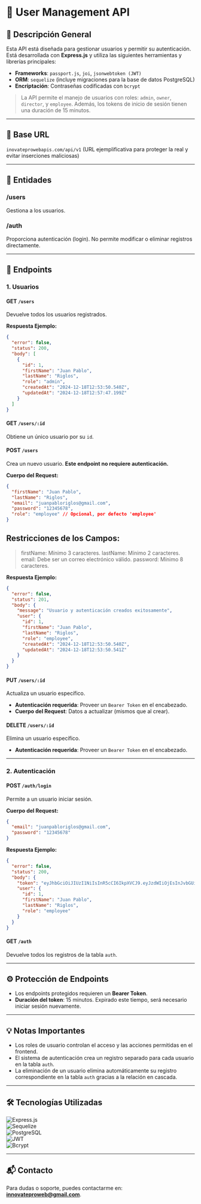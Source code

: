 # 🚀 **User Management API**

## 📝 **Descripción General**

Esta API está diseñada para gestionar usuarios y permitir su autenticación.
Está desarrollada con **Express.js** y utiliza las siguientes herramientas y librerías principales:

- **Frameworks**: `passport.js`, `joi`, `jsonwebtoken (JWT)`
- **ORM**: `sequelize` (incluye migraciones para la base de datos PostgreSQL)
- **Encriptación**: Contraseñas codificadas con `bcrypt`

> La API permite el manejo de usuarios con roles: `admin`, `owner`, `director`, y `employee`.
> Además, los tokens de inicio de sesión tienen una duración de 15 minutos.

---

## 📌 **Base URL**

`inovateprowebapis.com/api/v1`
(URL ejemplificativa para proteger la real y evitar inserciones maliciosas)

---

## 📂 **Entidades**
### **/users**
Gestiona a los usuarios.

### **/auth**
Proporciona autenticación (login). No permite modificar o eliminar registros directamente.

---

## 🔑 **Endpoints**

### **1. Usuarios**
#### **GET** `/users`
Devuelve todos los usuarios registrados.

**Respuesta Ejemplo:**
```json
{
  "error": false,
  "status": 200,
  "body": [
    {
      "id": 1,
      "firstName": "Juan Pablo",
      "lastName": "Riglos",
      "role": "admin",
      "createdAt": "2024-12-18T12:53:50.540Z",
      "updatedAt": "2024-12-18T12:57:47.199Z"
    }
  ]
}
```

#### **GET** `/users/:id`
Obtiene un único usuario por su `id`.

#### **POST** `/users`
Crea un nuevo usuario. **Este endpoint no requiere autenticación.**

**Cuerpo del Request:**
```json
{
  "firstName": "Juan Pablo",
  "lastName": "Riglos",
  "email": "juanpabloriglos@gmail.com",
  "password": "12345678",
  "role": "employee" // Opcional, por defecto 'employee'
}
```

## Restricciones de los Campos:

>firstName: 
    Mínimo 3 caracteres.
>lastName: 
    Mínimo 2 caracteres.
>email: 
    Debe ser un correo electrónico válido.
>password: 
    Mínimo 8 caracteres.


**Respuesta Ejemplo:**
```json
{
  "error": false,
  "status": 201,
  "body": {
    "message": "Usuario y autenticación creados exitosamente",
    "user": {
      "id": 1,
      "firstName": "Juan Pablo",
      "lastName": "Riglos",
      "role": "employee",
      "createdAt": "2024-12-18T12:53:50.540Z",
      "updatedAt": "2024-12-18T12:53:50.541Z"
    }
  }
}
```

#### **PUT** `/users/:id`
Actualiza un usuario específico.

- **Autenticación requerida**: Proveer un `Bearer Token` en el encabezado.
- **Cuerpo del Request**: Datos a actualizar (mismos que al crear).

#### **DELETE** `/users/:id`
Elimina un usuario específico.

- **Autenticación requerida**: Proveer un `Bearer Token` en el encabezado.

---

### **2. Autenticación**
#### **POST** `/auth/login`
Permite a un usuario iniciar sesión.

**Cuerpo del Request:**
```json
{
  "email": "juanpabloriglos@gmail.com",
  "password": "12345678"
}
```

**Respuesta Ejemplo:**
```json
{
  "error": false,
  "status": 200,
  "body": {
    "token": "eyJhbGciOiJIUzI1NiIsInR5cCI6IkpXVCJ9.eyJzdWIiOjEsInJvbGUiOiJlbXBsb3llZSIsImlhdCI6MTczNDUyNjYxMiwiZXhwIjoxNzM0NTMwMjEyfQ.ZunW4YZizxiMwfNQuuc3Xy1sm4nQcdrZh4XZNiRWCyY",
    "user": {
      "id": 1,
      "firstName": "Juan Pablo",
      "lastName": "Riglos",
      "role": "employee"
    }
  }
}
```

#### **GET** `/auth`
Devuelve todos los registros de la tabla `auth`.

---

## ⚙️ **Protección de Endpoints**

- Los endpoints protegidos requieren un **Bearer Token**.
- **Duración del token**: 15 minutos. Expirado este tiempo, será necesario iniciar sesión nuevamente.

---

## 💡 **Notas Importantes**
- Los roles de usuario controlan el acceso y las acciones permitidas en el frontend.
- El sistema de autenticación crea un registro separado para cada usuario en la tabla `auth`.
- La eliminación de un usuario elimina automáticamente su registro correspondiente en la tabla `auth` gracias a la relación en cascada.

---

## 🛠 **Tecnologías Utilizadas**

![Express.js](https://img.shields.io/badge/Express.js-000000?style=for-the-badge&logo=express&logoColor=white)  
![Sequelize](https://img.shields.io/badge/Sequelize-52B0E7?style=for-the-badge&logo=sequelize&logoColor=white)  
![PostgreSQL](https://img.shields.io/badge/PostgreSQL-316192?style=for-the-badge&logo=postgresql&logoColor=white)  
![JWT](https://img.shields.io/badge/JWT-000000?style=for-the-badge&logo=JSON%20web%20tokens&logoColor=white)  
![Bcrypt](https://img.shields.io/badge/Bcrypt-339933?style=for-the-badge&logo=secure&logoColor=white)  

---

## 📬 **Contacto**

Para dudas o soporte, puedes contactarme en: **innovateproweb@gmail.com**.

